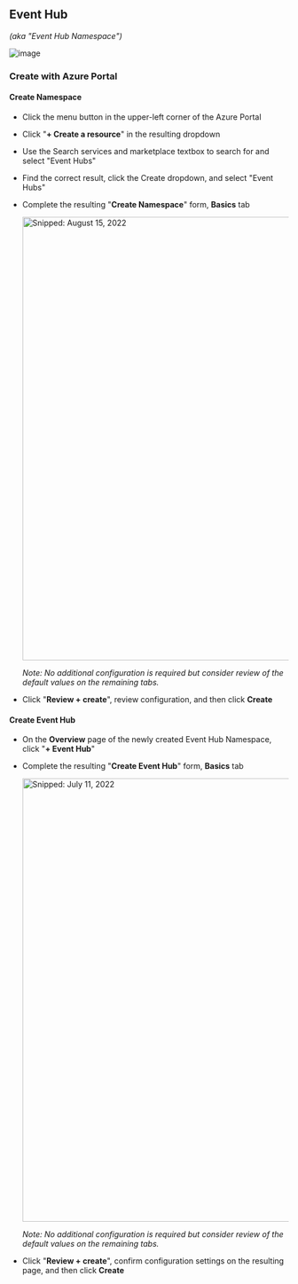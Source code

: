 ## Event Hub
_(aka "Event Hub Namespace")_

![image](https://user-images.githubusercontent.com/44923999/185690791-71c2ca98-0a3e-442e-af35-3fa08c227c63.png)

### Create with Azure Portal

#### Create Namespace

* Click the menu button in the upper-left corner of the Azure Portal
* Click "**+ Create a resource**" in the resulting dropdown
* Use the Search services and marketplace textbox to search for and select "Event Hubs"
* Find the correct result, click the Create dropdown, and select "Event Hubs"
* Complete the resulting "**Create Namespace**" form, **Basics** tab

  <img src="https://user-images.githubusercontent.com/44923999/184648981-8fbfda57-69b8-4f3c-9c48-b757a336ecc3.png" width="800" title="Snipped: August 15, 2022" />

  _Note: No additional configuration is required but consider review of the default values on the remaining tabs._

* Click "**Review + create**", review configuration, and then click **Create**

#### Create Event Hub

* On the **Overview** page of the newly created Event Hub Namespace, click "**+ Event Hub**"
* Complete the resulting "**Create Event Hub**" form, **Basics** tab

  <img src="https://user-images.githubusercontent.com/44923999/178358518-1245fc7b-2f05-451d-bdb0-f51aa664b38d.png" width="800" title="Snipped: July 11, 2022" />

  _Note: No additional configuration is required but consider review of the default values on the remaining tabs._

* Click "**Review + create**", confirm configuration settings on the resulting page, and then click **Create**
